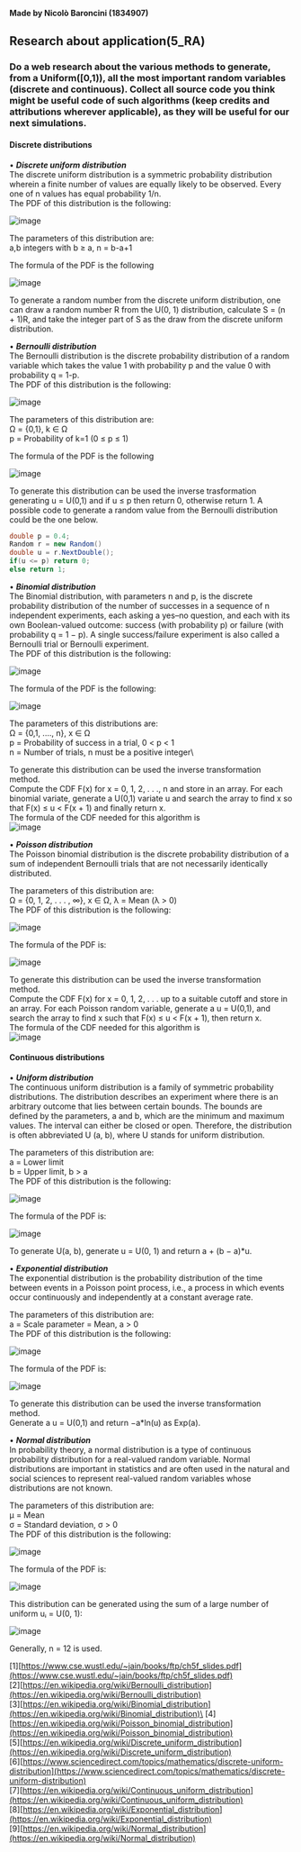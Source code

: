 **Made by Nicolò Baroncini (1834907)**

## Research about application(5_RA)
### Do a web research about the various methods to generate, from a Uniform([0,1)), all the most important random variables (discrete and continuous). Collect all source code you think might be useful code of such algorithms (keep credits and attributions wherever applicable), as they will be useful for our next simulations.

#### Discrete distributions

• ***Discrete uniform distribution***\
The discrete uniform distribution is a symmetric probability distribution wherein a finite number of values are equally likely to be observed. Every one of n values has equal probability 1/n. \
The PDF of this distribution is the following: 

![image](https://user-images.githubusercontent.com/78324346/139026894-e3bddbfa-6f64-443f-b093-523109deb838.png)

The parameters of this distribution are:\
a,b integers with b ≥ a, n = b-a+1

The formula of the PDF is the following

![image](https://user-images.githubusercontent.com/78324346/139200645-c0be2742-2383-4b64-8608-db64abae777b.png)

To generate a random number from the discrete uniform distribution, one can draw a random number R from the U(0, 1) distribution, calculate S = (n + 1)R, and take the integer part of S as the draw from the discrete uniform distribution. 

• ***Bernoulli distribution*** \
The  Bernoulli distribution is the discrete probability distribution of a random variable which takes the value 1 with probability p and the value 0 with probability q = 1-p. \
The PDF of this distribution is the following:

![image](https://user-images.githubusercontent.com/78324346/139028179-69e1f5c2-ca26-47ee-9997-c558b4d7097b.png)

The parameters of this distribution are: \
Ω = {0,1}, k ∈ Ω \
p = Probability of k=1 (0 ≤ p ≤ 1)

The formula of the PDF is the following

![image](https://user-images.githubusercontent.com/78324346/139200755-266a1134-9e92-4c1d-87c2-77003ae4ab77.png)

To generate this distribution can be used the inverse trasformation generating u = U(0,1) and if u ≤ p then return 0, otherwise return 1.
A possible code to generate a random value from the Bernoulli distribution could be the one below.
```C#
double p = 0.4;
Random r = new Random()
double u = r.NextDouble();
if(u <= p) return 0;
else return 1;
```
• ***Binomial distribution*** \
The Binomial distribution, with parameters n and p, is the discrete probability distribution of the number of successes in a sequence of n independent experiments, each asking a yes–no question, and each with its own Boolean-valued outcome: success (with probability p) or failure (with probability q = 1 − p). A single success/failure experiment is also called a Bernoulli trial or Bernoulli experiment.\
The PDF of this distribution is the following:

![image](https://user-images.githubusercontent.com/78324346/139126221-22b8c52c-f30b-48af-9572-75127caf49dc.png)

The formula of the PDF is the following:

![image](https://user-images.githubusercontent.com/78324346/139200850-83bcf06d-464d-4888-a79d-f5781cf61cf6.png)

The parameters of this distributions are:\
Ω = {0,1, ...., n}, x ∈ Ω \
p = Probability of success in a trial, 0 < p < 1\
n = Number of trials, n must be a positive integer\

To generate this distribution can be used the inverse transformation method. \
Compute the CDF F(x) for x = 0, 1, 2, . . ., n and store in an array. For each binomial variate, generate a U(0,1) variate u and search the array to find x so that F(x) ≤ u < F(x + 1) and finally return x. \
The formula of the CDF needed for this algorithm is \
![image](https://user-images.githubusercontent.com/78324346/139125527-69d13ac5-a890-40ab-a354-6bf086d6e104.png)

• ***Poisson distribution***\
The Poisson binomial distribution is the discrete probability distribution of a sum of independent Bernoulli trials that are not necessarily identically distributed.

The parameters of this distribution are: \
 Ω = {0, 1, 2, . . . , ∞}, x ∈ Ω, λ = Mean (λ > 0) \
The PDF of this distribution is the following:

![image](https://user-images.githubusercontent.com/78324346/139126314-e5475652-2781-4bc4-8752-e4ddf763888f.png)

The formula of the PDF is:

![image](https://user-images.githubusercontent.com/78324346/139200955-2c61bf0c-9705-440d-b33c-38f706a48d92.png)

To generate this distribution can be used the inverse transformation method. \
Compute the CDF F(x) for x = 0, 1, 2, . . . up to a suitable cutoff and store in an array. For each Poisson random variable, generate a u = U(0,1), and search the array to find x such that F(x) ≤ u < F(x + 1), then return x. \
The formula of the CDF needed for this algorithm is\
![image](https://user-images.githubusercontent.com/78324346/139201018-b8133a52-042e-42e7-98e5-5ee9d8520232.png)

#### Continuous distributions

• ***Uniform distribution*** \
The continuous uniform distribution is a family of symmetric probability distributions. The distribution describes an experiment where there is an arbitrary outcome that lies between certain bounds. The bounds are defined by the parameters, a and b, which are the minimum and maximum values. The interval can either be closed or open. Therefore, the distribution is often abbreviated U (a, b), where U stands for uniform distribution.

The parameters of this distribution are: \
a = Lower limit \
b = Upper limit, b > a \
The PDF of this distribution is the following: 

![image](https://user-images.githubusercontent.com/78324346/139201535-7dcd869e-c81f-424a-a189-12285d267628.png)

The formula of the PDF is:

![image](https://user-images.githubusercontent.com/78324346/139202084-ffeaea51-4017-445c-ab4a-3d2c3508effe.png)

To generate U(a, b), generate u = U(0, 1) and return a + (b − a)*u.

• ***Exponential distribution*** \
The exponential distribution is the probability distribution of the time between events in a Poisson point process, i.e., a process in which events occur continuously and independently at a constant average rate.

The parameters of this distribution are: \
a = Scale parameter = Mean, a > 0 \
The PDF of this distribution is the following:

![image](https://user-images.githubusercontent.com/78324346/139202660-26fe3b72-2518-4561-a2c9-f82773f7d1f8.png)

The formula of the PDF is:

![image](https://user-images.githubusercontent.com/78324346/139202974-50f2fef5-00d0-417b-b488-6c471f5a0008.png)

To generate this distribution can be used the inverse transformation method. \
Generate a u = U(0,1) and return −a*ln(u) as Exp(a).

• ***Normal distribution*** \
In probability theory, a normal distribution is a type of continuous probability distribution for a real-valued random variable. Normal distributions are important in statistics and are often used in the natural and social sciences to represent real-valued random variables whose distributions are not known.

The parameters of this distribution are: \
µ = Mean\
σ = Standard deviation, σ > 0\
The PDF of this distribution is the following:

![image](https://user-images.githubusercontent.com/78324346/139203695-ff545bb3-f629-45bf-a421-d7797c630d51.png)

The formula of the PDF is:

![image](https://user-images.githubusercontent.com/78324346/139204024-90912729-a8f7-4383-874a-235aecf800e3.png)

This distribution can be generated using the sum of a large number of uniform uᵢ = U(0, 1):

![image](https://user-images.githubusercontent.com/78324346/139204444-3e50b991-1f9a-4983-af89-4793b1374db3.png)

Generally, n = 12 is used.


[1][https://www.cse.wustl.edu/~jain/books/ftp/ch5f_slides.pdf](https://www.cse.wustl.edu/~jain/books/ftp/ch5f_slides.pdf) \
[2][https://en.wikipedia.org/wiki/Bernoulli_distribution](https://en.wikipedia.org/wiki/Bernoulli_distribution) \
[3][https://en.wikipedia.org/wiki/Binomial_distribution](https://en.wikipedia.org/wiki/Binomial_distribution)\
[4][https://en.wikipedia.org/wiki/Poisson_binomial_distribution](https://en.wikipedia.org/wiki/Poisson_binomial_distribution) \
[5][https://en.wikipedia.org/wiki/Discrete_uniform_distribution](https://en.wikipedia.org/wiki/Discrete_uniform_distribution) \
[6][https://www.sciencedirect.com/topics/mathematics/discrete-uniform-distribution](https://www.sciencedirect.com/topics/mathematics/discrete-uniform-distribution) \
[7][https://en.wikipedia.org/wiki/Continuous_uniform_distribution](https://en.wikipedia.org/wiki/Continuous_uniform_distribution) \
[8][https://en.wikipedia.org/wiki/Exponential_distribution](https://en.wikipedia.org/wiki/Exponential_distribution) \
[9][https://en.wikipedia.org/wiki/Normal_distribution](https://en.wikipedia.org/wiki/Normal_distribution)
